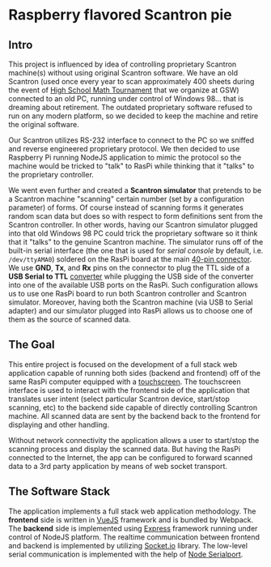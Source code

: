 # Raspberry flavored Scantron pie

## Intro
This project is influenced by idea of controlling proprietary Scantron machine(s) without using original Scantron software. We have an old Scantron (used once every year to scan approximately 400 sheets during the event of [High School Math Tournament](http://hmt.gswcm.net/about) that we organize at GSW) connected to an old PC, running under control of Windows 98... that  is dreaming about retirement. The outdated proprietary software refused to run on any modern platform, so we decided to keep the machine and retire the original software. 

Our Scantron utilizes RS-232 interface to connect to the PC so we sniffed and reverse engineered proprietary protocol. We then decided to use Raspberry Pi running NodeJS application to mimic the protocol so the machine would be tricked to "talk" to RasPi while thinking that it "talks" to the proprietary controller. 

We went even further and created a **Scantron simulator** that pretends to be a Scantron machine "scanning" certain number (set by a configuration parameter) of forms. Of course instead of scanning forms it generates random scan data but does so with respect to form definitions sent from the Scantron controller. In other words, having our Scantron simulator plugged into that old Windows 98 PC could trick the proprietary software so it think that it "talks" to the genuine Scantron machine. The simulator runs off of the built-in serial interface (the one that is used for *serial console* by default, i.e. `/dev/ttyAMA0`) soldered on the RasPi board at the main [40-pin connector](https://pinout.xyz/). We use **GND**, **Tx**, and **Rx** pins on the connector to plug the TTL side of a **USB Serial to TTL** [converter](https://www.adafruit.com/product/954) while plugging the USB side of the converter into one of the available USB ports on the RasPi. Such configuration allows us to use one RasPi board to run both Scantron controller and Scantron simulator. Moreover, having both the Scantron machine (via USB to Serial adapter) and our simulator plugged into RasPi allows us to choose one of them as the source of scanned data.  

## The Goal 
This entire project is focused on the development of a full stack web application capable of running both sides (backend and frontend) off of the same RasPi computer equipped with a [touchscreen](http://a.co/3phxI9l). The touchscreen interface is used to interact with the frontend side of the application that translates user intent (select particular Scantron device, start/stop scanning, etc) to the backend side capable of directly controlling Scantron machine. All scanned data are sent by the backend back to the frontend for displaying and other handling. 

Without network connectivity the application allows a user to start/stop the scanning process and display the scanned data. But having the RasPi connected to the Internet, the app can be configured to forward scanned data to a 3rd party application by means of web socket transport.

## The Software Stack
The application implements a full stack web application methodology. The **frontend** side is written in [VueJS](https://vuejs.org) framework and is bundled by Webpack. The **backend** side is implemented using [Express](https://expressjs.com) framework running under control of NodeJS platform. The realtime communication between frontend and backend is implemented by utilizing [Socket.io](https://socket.io/) library. The low-level serial communication is implemented with the help of [Node Serialport](https://github.com/node-serialport/node-serialport).

